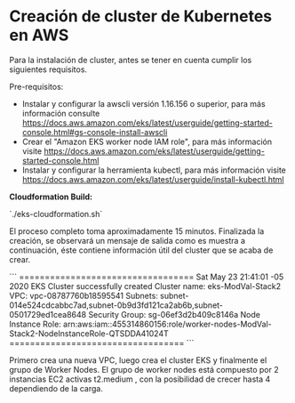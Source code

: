 <h1> Creación de cluster de Kubernetes en AWS </h1>



Para la instalación de cluster, antes se tener en cuenta cumplir los siguientes requisitos. 

Pre-requisitos:
- Instalar y configurar la awscli versión 1.16.156 o superior, para más información consulte https://docs.aws.amazon.com/eks/latest/userguide/getting-started-console.html#gs-console-install-awscli
- Crear el "Amazon EKS worker node IAM role", para más información visite https://docs.aws.amazon.com/eks/latest/userguide/getting-started-console.html 
- Instalar y configurar la herramienta kubectl, para más información visite https://docs.aws.amazon.com/eks/latest/userguide/install-kubectl.html 



<b>Cloudformation Build:</b>
<p>`./eks-cloudformation.sh` </p>


El proceso completo toma aproximadamente 15 minutos.  Finalizada la creación, se observará  un mensaje de salida como es  muestra a continuación, éste contiene información útil del cluster que se acaba de crear.  

<p>
```
==================================
Sat May 23 21:41:01 -05 2020
EKS Cluster successfully created
Cluster name: eks-ModVal-Stack2
VPC: vpc-08787760b18595541
Subnets: subnet-014e524cdcabbc7ad,subnet-0b9d3fd121ca2ab6b,subnet-0501729ed1cea8648
Security Group: sg-06ef3d2b409c8146a
Node Instance Role: arn:aws:iam::455314860156:role/worker-nodes-ModVal-Stack2-NodeInstanceRole-QTSDDA41024T
==================================
``` 
</p>

Primero crea una nueva VPC, luego crea el cluster EKS y finalmente el grupo de Worker Nodes. El grupo de worker nodes está compuesto por 2 instancias EC2 activas t2.medium , con la posibilidad de crecer hasta 4 dependiendo de la carga. 



